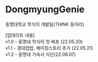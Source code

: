 # DongmyungGenie
동명대학교 학식이 개발팀(THINK 동아리)

[업데이트 내용]<br>
v1.0 - 동명대 학식이 첫 배포 (22.05.20) <br>
v1.1 - 경대컵밥, 베이징스토리 추가 (22.05.21) <br>
v1.2 - 동명대 기숙사 식단(22.06.07) <br>